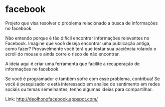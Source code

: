facebook
========

Projeto que visa resolver o problema relacionado a busca de informações no facebook.

Não entendo porque é tão difícil encontrar informações relevantes no Facebook. Imagine que você deseja
encontrar uma publicação antiga, como fazer? Provavelmente você terá que testar sua paciência rolando
o scroll do mouse e ainda corre o risco de não encontrar.

A ideia aqui é criar uma ferramenta que facilite a recuperação de informações no facebook.

Se você é programador e também sofre com esse problema, contribua!
Se você é pesquisador e está interessado em analise de sentimento em redes sociais ou temas semelhantes,
tenho algumas ideias para compartilhar.

Link: http://deolhonofacebook.appspot.com/
